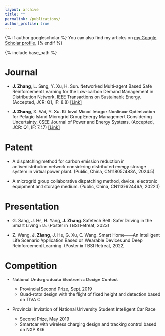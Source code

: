 ```yaml
---
layout: archive
title: ""
permalink: /publications/
author_profile: true
---
```


{% if author.googlescholar %}
  You can also find my articles on <u><a href="{{author.googlescholar}}">my Google Scholar profile</a>.</u>
{% endif %}

{% include base_path %}

<!-- {% for post in site.publications reversed %}
  {% include archive-single.html %}
{% endfor %} -->

Journal
======
* **J. Zhang**, L. Sang, Y. Xu, H. Sun. Networked Multi-agent Based Safe Reinforcement Learning for the Low-carbon Demand Management in Distribution Network, IEEE Transactions on Sustainable Energy. (Accepted, JCR: Q1, IF: 8.8) [[Link]](https://arxiv.org/abs/2311.15594)

* **J. Zhang**, X. Wei, Y. Xu. Bi-level Mixed-Integer Nonlinear Optimization for Pelagic Island Microgrid Group Energy Management Considering Uncertainty, CSEE Journal of Power and Energy Systems. (Accepted, JCR: Q1, IF: 7.47) [[Link]](https://arxiv.org/abs/2311.15517)

Patent
======
* A dispatching method for carbon emission reduction in activedistribution network considering distributed energy storage system in virtual power plant. (Public, China, CN118052483A, 2024.5)

* A microgrid group collaborative dispatching method, device, electronic equipment and storage medium. (Public, China, CN113962446A, 2022.1)

Presentation
======
* G. Sang, J. He, H. Yang, **J. Zhang**. Safetech Belt: Safer Driving in the Smart Living Era. (Poster in TBSI Retreat, 2023)

* Z. Wang, **J. Zhang**, J. He, G. Xu, C. Wang. Smart Home——An Intelligent Life Scenario Application Based on Wearable Devices and Deep Reinforcement Learning. (Poster in TBSI Retreat, 2022)

Competition
======
* National Undergraduate Electronics Design Contest
  * Provincial Second Prize, Sept. 2019
  * Quad-rotor design with the flight of fixed height and detection based on TIVA C

* Provincial Invitation of National University Student Intelligent Car Race
  * Second Prize, May 2019
  * Smartcar with wireless charging design and tracking control based on NXP K66
